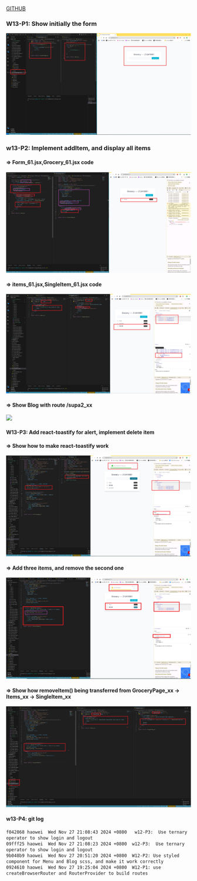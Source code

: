 [GITHUB](https://github.com/haowei212410061/1131-wp1-demo-61)

### W13-P1: Show initially the form

![](w13-p1.png)

### w13-P2: Implement addItem, and display all items 
 
#### => Form_61.jsx,Grocery_61.jsx code
 
![](w13-p2-1.png)
 
#### => items_61.jsx,SingleItem_61.jsx code
 
![](w13-p2-2.png)
 
#### => Show Blog with route /supa2_xx
 
![](w13-p2-3.png)


#### W13-P3: Add react-toastify for alert, implement delete item
 
#### => Show how to make react-toastify work
 
![](w13-p3-1.png)
 
#### => Add three items, and remove the second one
 
![](w13-p3-2.png)
 
#### => Show how removeItem() being transferred from GroceryPage_xx -> Items_xx -> SingleItem_xx
 
![](w13-p3-3.png)
 

#### w13-P4: git log

```
f042868 haowei  Wed Nov 27 21:08:43 2024 +0800   w12-P3:  Use ternary operator to show login and logout
09fff25 haowei  Wed Nov 27 21:08:23 2024 +0800  w12-P3:  Use ternary operator to show login and logout
9b048b9 haowei  Wed Nov 27 20:51:20 2024 +0800  W12-P2: Use styled component for Menu and Blog scss, and make it work correctly
0924610 haowei  Wed Nov 27 19:25:04 2024 +0800  W12-P1: use createBrowserRouter and RouterProvider to build routes
```
